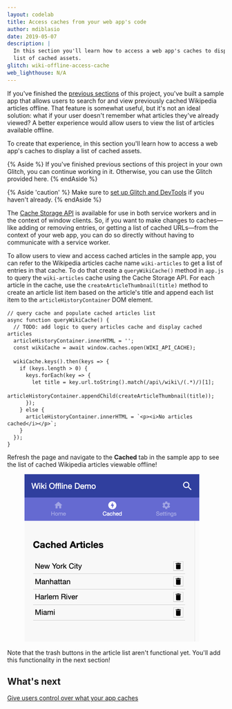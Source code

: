 ```yaml
---
layout: codelab
title: Access caches from your web app's code
author: mdiblasio
date: 2019-05-07
description: |
  In this section you'll learn how to access a web app's caches to display a
  list of cached assets.
glitch: wiki-offline-access-cache
web_lighthouse: N/A
---
```

If you've finished the [previous sections](../codelab-reliability-overview/) of
this project, you've built a sample app that allows users to search for and
view previously cached Wikipedia articles offline. That feature is somewhat
useful, but it's not an ideal solution: what if your user doesn't remember what
articles they've already viewed? A better experience would allow users to view
the list of articles available offline.

To create that experience, in this section you'll learn how to access a web
app's caches to display a list of cached assets.

{% Aside %}
If you've finished previous sections of this project in your own Glitch, you
can continue working in it. Otherwise, you can use the Glitch provided here.
{% endAside %}

{% Aside 'caution' %}
Make sure to [set up Glitch and DevTools](../codelab-reliability-setup/) if you
haven't already.
{% endAside %}

The [Cache Storage API](https://developers.google.com/web/fundamentals/instant-and-offline/web-storage/cache-api)
is available for use in both service workers and in the context of window
clients. So, if you want to make changes to caches—like adding or removing
entries, or getting a list of cached URLs—from the context of your web app, you
can do so directly without having to communicate with a service worker.

To allow users to view and access cached articles in the sample app, you can
refer to the Wikipedia articles cache name `wiki-articles` to get a list of entries
in that cache. To do that create a `queryWikiCache()` method in `app.js` to
query the `wiki-articles` cache using the Cache Storage API. For each article in the
cache, use the `createArticleThumbnail(title)` method to create an article
list item based on the article's title and append each list item to the
`articleHistoryContainer` DOM element.

```js/3-15/2
// query cache and populate cached articles list
async function queryWikiCache() {
  // TODO: add logic to query articles cache and display cached articles
  articleHistoryContainer.innerHTML = '';
  const wikiCache = await window.caches.open(WIKI_API_CACHE);

  wikiCache.keys().then(keys => {
    if (keys.length > 0) {
      keys.forEach(key => {
        let title = key.url.toString().match(/api\/wiki\/(.*)/)[1];
        articleHistoryContainer.appendChild(createArticleThumbnail(title));
      });
    } else {
      articleHistoryContainer.innerHTML = `<p><i>No articles cached</i></p>`;
    }
  });
}
```

Refresh the page and navigate to the __Cached__ tab in the sample app to see the
list of cached Wikipedia articles viewable offline!

<figure class="w-figure w-figure--center">
  <img class="w-screenshot" src="./article-list.png" alt="A screenshot
  showing the list of cached articles in the sample app.">
</figure>

Note that the trash buttons in the article list aren't functional yet. You'll
add this functionality in the next section!

## What's next
[Give users control over what your app caches](../codelab-reliability-user-control/)
